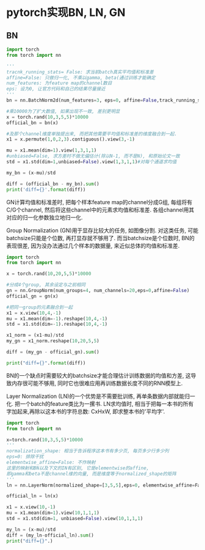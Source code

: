 # pytorch实现BN, LN, GN

## BN

```python
import torch
from torch import nn

'''
tracnk_running_stats= False: 求当前batch真实平均值和标准差
affine=False: 只做归一化, 不乘以gamma, beta(通过训练才能确定
num_features: 为feature map的channel数目
eps: 设为0, 让官方代码和自己的结果尽量接近
'''
bn = nn.BatchNorm2d(num_features=3, eps=0, affine=False,track_running_stats=False)

#乘10000为了扩大数值, 如果出现不一致, 差别更明显
x = torch.rand(10,3,5,5)*10000
official_bn = bn(x)

#及那个channel维度单独提出来, 而把其他需要平均值和标准差的维度融合到一起.
x1 = x.permute(1,0,2,3).contiguous().view(3,-1)

mu = x1.mean(dim=1).view(1,3,1,1)
#unbiased=False, 求方差时不做无偏估计(除以N-1, 而不是N), 和原始论文一致
std = x1.std(dim=1,unbiased=False).view(1,3,1,1)#对每个通道求均值

my_bn = (x-mu)/std

diff = (official_bn - my_bn).sum()
print('diff={}'.format(diff))
```

GN计算均值和标准差时, 把每个样本feature map的channel分成G组, 每组将有C/G个channel, 然后将这些channel中的元素求均值和标准差. 各组channel用其对应的归一化参数独立地归一化. 

Group Normalization (GN)用于显存比较大的任务, 如图像分割. 对这类任务, 可能batchsize只能是个位数, 再打显存就不够用了. 而当batchsize是个位数时, BN的表现很差, 因为没办法通过几个样本的数据量, 来近似总体的均值和标准差.

```python
import torch
from torch import nn

x = torch.rand(10,20,5,5)*10000

#分成4个group, 其余设定与之前相同
gn = nn.GroupNorm(num_groups=4, num_channels=20,eps=0,affine=False)
official_gn = gn(x)

#把同一group的元素融合到一起
x1 = x.view(10,4,-1)
mu = x1.mean(dim=-1).reshape(10,4,-1)
std = x1.std(dim=-1).reshape(10,4,-1)

x1_norm = (x1-mu)/std
my_gn = x1_norm.reshape(10,20,5,5)

diff = (my_gn - official_gn).sum()

print("diff={}".format(diff))
```

BN的一个缺点时需要较大的batchsize才能合理估计训练数据的均值和方差, 这导致内存很可能不够用, 同时它也很难应用再训练数据长度不同的RNN模型上. 

Layer Normalization (LN)的一个优势是不需要批训练, 再单条数据内部就能归一化. 把一个batch的feature类比为一摞书. LN求均值时, 相当于把每一本书的所有字加起来,再除以这本书的字符总数: CxHxW, 即求整本书的'平均字'.

```python
import torch
from torch import nn

x=torch.rand(10,3,5,5)*10000
'''
normalization_shape: 相当于告诉程序这本书有多少页, 每页多少行多少列
eps=0: 排除干扰
elementwise_affine=False: 不作映射
这里的映射和BN以及下文的IN有区别, 它是elementwise的affine, 
即gamma和beta不是channel维的向量, 而是维度等于normalized_shape的矩阵
'''
ln = nn.LayerNorm(normalized_shape=[3,5,5],eps=0, elementwise_affine=Fasle)

official_ln = ln(x)

x1 = x.view(10,-1)
mu = x1.mean(dim=1).view(10,1,1,1)
std = x1.std(dim=1, unbiased=False).view(10,1,1,1)

my_ln = (x-mu)/std
diff = (my_ln-official_ln).sum()
print("diff={}".)
```



